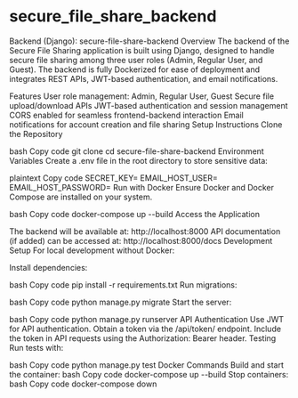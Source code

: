 # secure_file_share_backend

Backend (Django): secure-file-share-backend
Overview
The backend of the Secure File Sharing application is built using Django, designed to handle secure file sharing among three user roles (Admin, Regular User, and Guest). The backend is fully Dockerized for ease of deployment and integrates REST APIs, JWT-based authentication, and email notifications.

Features
User role management: Admin, Regular User, Guest
Secure file upload/download APIs
JWT-based authentication and session management
CORS enabled for seamless frontend-backend interaction
Email notifications for account creation and file sharing
Setup Instructions
Clone the Repository

bash
Copy code
git clone <backend-repo-url>
cd secure-file-share-backend
Environment Variables Create a .env file in the root directory to store sensitive data:

plaintext
Copy code
SECRET_KEY=<your-secret-key>
EMAIL_HOST_USER=<your-email>
EMAIL_HOST_PASSWORD=<your-email-password>
Run with Docker Ensure Docker and Docker Compose are installed on your system.

bash
Copy code
docker-compose up --build
Access the Application

The backend will be available at: http://localhost:8000
API documentation (if added) can be accessed at: http://localhost:8000/docs
Development Setup
For local development without Docker:

Install dependencies:

bash
Copy code
pip install -r requirements.txt
Run migrations:

bash
Copy code
python manage.py migrate
Start the server:

bash
Copy code
python manage.py runserver
API Authentication
Use JWT for API authentication.
Obtain a token via the /api/token/ endpoint.
Include the token in API requests using the Authorization: Bearer <token> header.
Testing
Run tests with:

bash
Copy code
python manage.py test
Docker Commands
Build and start the container:
bash
Copy code
docker-compose up --build
Stop containers:
bash
Copy code
docker-compose down
